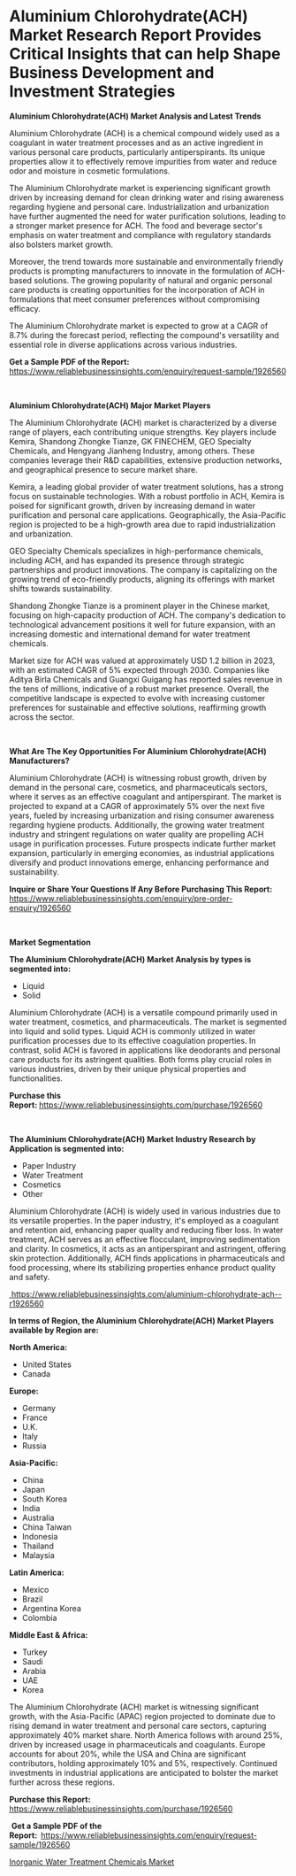 <p><h1>Aluminium Chlorohydrate(ACH) Market Research Report Provides Critical Insights that can help Shape Business Development and Investment Strategies</h1></p><p><strong>Aluminium Chlorohydrate(ACH) Market Analysis and Latest Trends</strong></p>
<p><p>Aluminium Chlorohydrate (ACH) is a chemical compound widely used as a coagulant in water treatment processes and as an active ingredient in various personal care products, particularly antiperspirants. Its unique properties allow it to effectively remove impurities from water and reduce odor and moisture in cosmetic formulations. </p><p>The Aluminium Chlorohydrate market is experiencing significant growth driven by increasing demand for clean drinking water and rising awareness regarding hygiene and personal care. Industrialization and urbanization have further augmented the need for water purification solutions, leading to a stronger market presence for ACH. The food and beverage sector's emphasis on water treatment and compliance with regulatory standards also bolsters market growth. </p><p>Moreover, the trend towards more sustainable and environmentally friendly products is prompting manufacturers to innovate in the formulation of ACH-based solutions. The growing popularity of natural and organic personal care products is creating opportunities for the incorporation of ACH in formulations that meet consumer preferences without compromising efficacy. </p><p>The Aluminium Chlorohydrate market is expected to grow at a CAGR of 8.7% during the forecast period, reflecting the compound's versatility and essential role in diverse applications across various industries.</p></p>
<p><strong>Get a Sample PDF of the Report:&nbsp;</strong> <a href="https://www.reliablebusinessinsights.com/enquiry/request-sample/1926560?utm_campaign=63&utm_medium=2&utm_source=Github&utm_content=ia&utm_term=15012025&utm_id=aluminium-chlorohydrateach">https://www.reliablebusinessinsights.com/enquiry/request-sample/1926560</a></p>
<p>&nbsp;</p>
<p><strong>Aluminium Chlorohydrate(ACH) Major Market Players</strong></p>
<p><p>The Aluminium Chlorohydrate (ACH) market is characterized by a diverse range of players, each contributing unique strengths. Key players include Kemira, Shandong Zhongke Tianze, GK FINECHEM, GEO Specialty Chemicals, and Hengyang Jianheng Industry, among others. These companies leverage their R&D capabilities, extensive production networks, and geographical presence to secure market share.</p><p>Kemira, a leading global provider of water treatment solutions, has a strong focus on sustainable technologies. With a robust portfolio in ACH, Kemira is poised for significant growth, driven by increasing demand in water purification and personal care applications. Geographically, the Asia-Pacific region is projected to be a high-growth area due to rapid industrialization and urbanization.</p><p>GEO Specialty Chemicals specializes in high-performance chemicals, including ACH, and has expanded its presence through strategic partnerships and product innovations. The company is capitalizing on the growing trend of eco-friendly products, aligning its offerings with market shifts towards sustainability.</p><p>Shandong Zhongke Tianze is a prominent player in the Chinese market, focusing on high-capacity production of ACH. The company's dedication to technological advancement positions it well for future expansion, with an increasing domestic and international demand for water treatment chemicals.</p><p>Market size for ACH was valued at approximately USD 1.2 billion in 2023, with an estimated CAGR of 5% expected through 2030. Companies like Aditya Birla Chemicals and Guangxi Guigang has reported sales revenue in the tens of millions, indicative of a robust market presence. Overall, the competitive landscape is expected to evolve with increasing customer preferences for sustainable and effective solutions, reaffirming growth across the sector.</p></p>
<p>&nbsp;</p>
<p><strong>What Are The Key Opportunities For Aluminium Chlorohydrate(ACH) Manufacturers?</strong></p>
<p><p>Aluminium Chlorohydrate (ACH) is witnessing robust growth, driven by demand in the personal care, cosmetics, and pharmaceuticals sectors, where it serves as an effective coagulant and antiperspirant. The market is projected to expand at a CAGR of approximately 5% over the next five years, fueled by increasing urbanization and rising consumer awareness regarding hygiene products. Additionally, the growing water treatment industry and stringent regulations on water quality are propelling ACH usage in purification processes. Future prospects indicate further market expansion, particularly in emerging economies, as industrial applications diversify and product innovations emerge, enhancing performance and sustainability.</p></p>
<p><strong>Inquire or Share Your Questions If Any Before Purchasing This Report:</strong> <a href="https://www.reliablebusinessinsights.com/enquiry/pre-order-enquiry/1926560?utm_campaign=63&utm_medium=2&utm_source=Github&utm_content=ia&utm_term=15012025&utm_id=aluminium-chlorohydrateach">https://www.reliablebusinessinsights.com/enquiry/pre-order-enquiry/1926560</a></p>
<p>&nbsp;</p>
<p><strong>Market Segmentation</strong></p>
<p><strong>The Aluminium Chlorohydrate(ACH) Market Analysis by types is segmented into:</strong></p>
<p><ul><li>Liquid</li><li>Solid</li></ul></p>
<p><p>Aluminium Chlorohydrate (ACH) is a versatile compound primarily used in water treatment, cosmetics, and pharmaceuticals. The market is segmented into liquid and solid types. Liquid ACH is commonly utilized in water purification processes due to its effective coagulation properties. In contrast, solid ACH is favored in applications like deodorants and personal care products for its astringent qualities. Both forms play crucial roles in various industries, driven by their unique physical properties and functionalities.</p></p>
<p><strong>Purchase this Report:&nbsp;</strong><a href="https://www.reliablebusinessinsights.com/purchase/1926560?utm_campaign=63&utm_medium=2&utm_source=Github&utm_content=ia&utm_term=15012025&utm_id=aluminium-chlorohydrateach">https://www.reliablebusinessinsights.com/purchase/1926560</a></p>
<p>&nbsp;</p>
<p><strong>The Aluminium Chlorohydrate(ACH) Market Industry Research by Application is segmented into:</strong></p>
<p><ul><li>Paper Industry</li><li>Water Treatment</li><li>Cosmetics</li><li>Other</li></ul></p>
<p><p>Aluminium Chlorohydrate (ACH) is widely used in various industries due to its versatile properties. In the paper industry, it's employed as a coagulant and retention aid, enhancing paper quality and reducing fiber loss. In water treatment, ACH serves as an effective flocculant, improving sedimentation and clarity. In cosmetics, it acts as an antiperspirant and astringent, offering skin protection. Additionally, ACH finds applications in pharmaceuticals and food processing, where its stabilizing properties enhance product quality and safety.</p></p>
<p><a href="https://www.reliablebusinessinsights.com/aluminium-chlorohydrate-ach--r1926560?utm_campaign=63&utm_medium=2&utm_source=Github&utm_content=ia&utm_term=15012025&utm_id=aluminium-chlorohydrateach">&nbsp;https://www.reliablebusinessinsights.com/aluminium-chlorohydrate-ach--r1926560</a></p>
<p><strong>In terms of Region, the Aluminium Chlorohydrate(ACH) Market Players available by Region are:</strong></p>
<p>
    <p> <strong> North America: </strong>
        <ul>
            <li>United States</li>
            <li>Canada</li>
        </ul>
        </p> 
    <p> <strong> Europe: </strong>
        <ul>
            <li>Germany</li>
            <li>France</li>
            <li>U.K.</li>
            <li>Italy</li>
            <li>Russia</li>
        </ul>
        </p> 
    <p> <strong> Asia-Pacific: </strong>
        <ul>
            <li>China</li>
            <li>Japan</li>
            <li>South Korea</li>
            <li>India</li>
            <li>Australia</li>
            <li>China Taiwan</li>
            <li>Indonesia</li>
            <li>Thailand</li>
            <li>Malaysia</li>
        </ul>
        </p> 
    <p> <strong> Latin America: </strong>
        <ul>
            <li>Mexico</li>
            <li>Brazil</li>
            <li>Argentina Korea</li>
            <li>Colombia</li>
        </ul>
        </p> 
    <p> <strong> Middle East & Africa: </strong>
        <ul>
            <li>Turkey</li>
            <li>Saudi</li>
            <li>Arabia</li>
            <li>UAE</li>
            <li>Korea</li>
        </ul>
    </p>
    </p>
<p><p>The Aluminium Chlorohydrate (ACH) market is witnessing significant growth, with the Asia-Pacific (APAC) region projected to dominate due to rising demand in water treatment and personal care sectors, capturing approximately 40% market share. North America follows with around 25%, driven by increased usage in pharmaceuticals and coagulants. Europe accounts for about 20%, while the USA and China are significant contributors, holding approximately 10% and 5%, respectively. Continued investments in industrial applications are anticipated to bolster the market further across these regions.</p></p>
<p><strong>Purchase this Report: </strong><a href="https://www.reliablebusinessinsights.com/purchase/1926560?utm_campaign=63&utm_medium=2&utm_source=Github&utm_content=ia&utm_term=15012025&utm_id=aluminium-chlorohydrateach">https://www.reliablebusinessinsights.com/purchase/1926560</a></p>
<p>&nbsp;<strong>Get a Sample PDF of the Report:&nbsp;&nbsp;</strong><a href="https://www.reliablebusinessinsights.com/enquiry/request-sample/1926560?utm_campaign=63&utm_medium=2&utm_source=Github&utm_content=ia&utm_term=15012025&utm_id=aluminium-chlorohydrateach">https://www.reliablebusinessinsights.com/enquiry/request-sample/1926560</a></p>
<p><strong></strong></p>
<p><p><a href="https://github.com/barnickclara79/Market-Research-Report-List-1/blob/main/inorganic-water-treatment-chemicals-market.md?utm_campaign=63&utm_medium=2&utm_source=Github&utm_content=ia&utm_term=15012025&utm_id=aluminium-chlorohydrateach">Inorganic Water Treatment Chemicals Market</a></p></p>